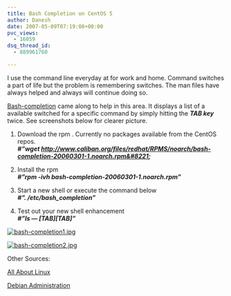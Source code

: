 ```yaml
---
title: Bash Completion on CentOS 5
author: Danesh
date: 2007-05-09T07:19:08+00:00
pvc_views:
  - 16059
dsq_thread_id:
  - 889961760

---
```

I use the command line everyday at for work and home. Command switches a part of life but the problem is remembering switches. The man files have always helped and always will continue doing so.

[Bash-completion][1] came along to help in this area. It displays a list of a available switched for a specific command by simply hitting the _**TAB key**_ twice. See screenshots below for clearer picture.

1. Download the rpm . Currently no packages available from the CentOS repos.  
_**#&#8221;wget http://www.caliban.org/files/redhat/RPMS/noarch/bash-completion-20060301-1.noarch.rpm&#8221;**_

2. Install the rpm  
_**#&#8221;rpm -ivh bash-completion-20060301-1.noarch.rpm&#8221;**_

3. Start a new shell or execute the command below  
_**#&#8221;. /etc/bash_completion&#8221;**_

4. Test out your new shell enhancement  
_**#&#8221;ls &#8212; \[TAB\]\[TAB\]&#8221;**_

[![bash-completion1.jpg][2]][3]

[![bash-completion2.jpg][4]][5]

Other Sources:

 [All About Linux][6]

[Debian Administration][7]

 [1]: http://freshmeat.net/projects/bashcompletion/
 [2]: /wp-content/uploads/2007/05/bash-completion1.thumbnail.jpg
 [3]: /wp-content/uploads/2007/05/bash-completion1.jpg "bash-completion1.jpg"
 [4]: /wp-content/uploads/2007/05/bash-completion2.thumbnail.jpg
 [5]: /wp-content/uploads/2007/05/bash-completion2.jpg "bash-completion2.jpg"
 [6]: http://linuxhelp.blogspot.com/2005/09/bash-completion-makes-life-easier-for.html
 [7]: http://www.debian-administration.org/articles/316